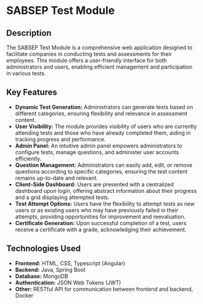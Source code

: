 # SABSEP Test Module

## Description
The SABSEP Test Module is a comprehensive web application designed to facilitate companies in conducting tests and assessments for their employees. This module offers a user-friendly interface for both administrators and users, enabling efficient management and participation in various tests.

## Key Features
- **Dynamic Test Generation:** Administrators can generate tests based on different categories, ensuring flexibility and relevance in assessment content.
- **User Visibility:** The module provides visibility of users who are currently attending tests and those who have already completed them, aiding in tracking progress and performance.
- **Admin Panel:** An intuitive admin panel empowers administrators to configure tests, manage questions, and administer user accounts efficiently.
- **Question Management:** Administrators can easily add, edit, or remove questions according to specific categories, ensuring the test content remains up-to-date and relevant.
- **Client-Side Dashboard:** Users are presented with a centralized dashboard upon login, offering abstract information about their progress and a grid displaying attempted tests.
- **Test Attempt Options:** Users have the flexibility to attempt tests as new users or as existing users who may have previously failed in their attempts, providing opportunities for improvement and reevaluation.
- **Certificate Generation:** Upon successful completion of a test, users receive a certificate with a grade, acknowledging their achievement.

## Technologies Used
- **Frontend:** HTML, CSS, Typescript (Angular)
- **Backend:** Java, Spring Boot
- **Database:** MongoDB
- **Authentication:** JSON Web Tokens (JWT)
- **Other:** RESTful API for communication between frontend and backend, Docker
